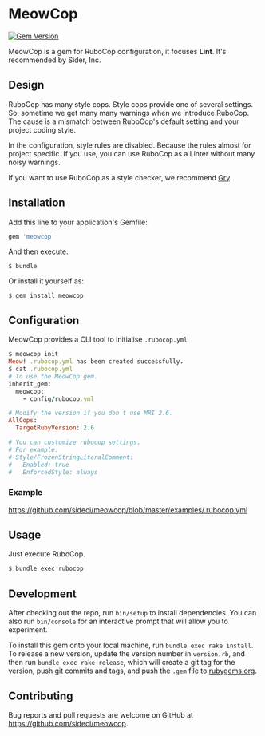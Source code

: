 # MeowCop

[![Gem Version](https://badge.fury.io/rb/meowcop.svg)](https://badge.fury.io/rb/meowcop)

MeowCop is a gem for RuboCop configuration, it focuses **Lint**.
It's recommended by Sider, Inc.


## Design

RuboCop has many style cops. Style cops provide one of several settings.
So, sometime we get many many warnings when we introduce RuboCop. The cause is a mismatch between RuboCop's default setting and your project coding style.

In the configuration, style rules are disabled. Because the rules almost for project specific.
If you use, you can use RuboCop as a Linter without many noisy warnings.


If you want to use RuboCop as a style checker, we recommend [Gry](https://github.com/pocke/gry).

## Installation

Add this line to your application's Gemfile:

```ruby
gem 'meowcop'
```

And then execute:

    $ bundle

Or install it yourself as:

    $ gem install meowcop

## Configuration

MeowCop provides a CLI tool to initialise `.rubocop.yml`

```ruby
$ meowcop init
Meow! .rubocop.yml has been created successfully.
$ cat .rubocop.yml
# To use the MeowCop gem.
inherit_gem:
  meowcop:
    - config/rubocop.yml

# Modify the version if you don't use MRI 2.6.
AllCops:
  TargetRubyVersion: 2.6

# You can customize rubocop settings.
# For example.
# Style/FrozenStringLiteralComment:
#   Enabled: true
#   EnforcedStyle: always
```

### Example

https://github.com/sideci/meowcop/blob/master/examples/.rubocop.yml


## Usage

Just execute RuboCop.

```sh
$ bundle exec rubocop
```




## Development

After checking out the repo, run `bin/setup` to install dependencies. You can also run `bin/console` for an interactive prompt that will allow you to experiment.

To install this gem onto your local machine, run `bundle exec rake install`. To release a new version, update the version number in `version.rb`, and then run `bundle exec rake release`, which will create a git tag for the version, push git commits and tags, and push the `.gem` file to [rubygems.org](https://rubygems.org).

## Contributing

Bug reports and pull requests are welcome on GitHub at https://github.com/sideci/meowcop.
